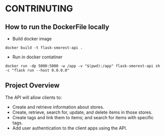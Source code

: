 # CONTRINUTING

## How to run the DockerFile locally
* Build docker image
```
docker build -t flask-smorest-api .
```
* Run in docker contatiner
```
docker run -dp 5000:5000 -w /app -v "$(pwd):/app" flask-smorest-api sh -c "flask run --host 0.0.0.0"
```
## Project Overview
The API will allow clients to:

* Create and retrieve information about stores.
* Create, retrieve, search for, update, and delete items in those stores.
* Create tags and link them to items; and search for items with specific tags.
* Add user authentication to the client apps using the API.
